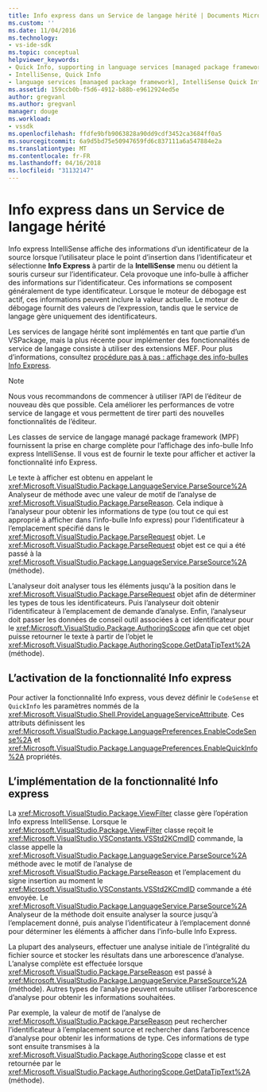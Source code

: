 ```yaml
---
title: Info express dans un Service de langage hérité | Documents Microsoft
ms.custom: ''
ms.date: 11/04/2016
ms.technology:
- vs-ide-sdk
ms.topic: conceptual
helpviewer_keywords:
- Quick Info, supporting in language services [managed package framework]
- IntelliSense, Quick Info
- language services [managed package framework], IntelliSense Quick Info
ms.assetid: 159ccb0b-f5d6-4912-b88b-e9612924ed5e
author: gregvanl
ms.author: gregvanl
manager: douge
ms.workload:
- vssdk
ms.openlocfilehash: ffdfe9bfb9063828a90dd9cdf3452ca3684ff0a5
ms.sourcegitcommit: 6a9d5bd75e50947659fd6c837111a6a547884e2a
ms.translationtype: MT
ms.contentlocale: fr-FR
ms.lasthandoff: 04/16/2018
ms.locfileid: "31132147"
---
```

# <a name="quick-info-in-a-legacy-language-service"></a>Info express dans un Service de langage hérité
Info express IntelliSense affiche des informations d’un identificateur de la source lorsque l’utilisateur place le point d’insertion dans l’identificateur et sélectionne **Info Express** à partir de la **IntelliSense** menu ou détient la souris curseur sur l’identificateur. Cela provoque une info-bulle à afficher des informations sur l’identificateur. Ces informations se composent généralement de type identificateur. Lorsque le moteur de débogage est actif, ces informations peuvent inclure la valeur actuelle. Le moteur de débogage fournit des valeurs de l’expression, tandis que le service de langage gère uniquement des identificateurs.  
  
 Les services de langage hérité sont implémentés en tant que partie d’un VSPackage, mais la plus récente pour implémenter des fonctionnalités de service de langage consiste à utiliser des extensions MEF. Pour plus d’informations, consultez [procédure pas à pas : affichage des info-bulles Info Express](../../extensibility/walkthrough-displaying-quickinfo-tooltips.md).  
  
> [!NOTE]
>  Nous vous recommandons de commencer à utiliser l’API de l’éditeur de nouveau dès que possible. Cela améliorer les performances de votre service de langage et vous permettent de tirer parti des nouvelles fonctionnalités de l’éditeur.  
  
 Les classes de service de langage managé package framework (MPF) fournissent la prise en charge complète pour l’affichage des info-bulle Info express IntelliSense. Il vous est de fournir le texte pour afficher et activer la fonctionnalité info Express.  
  
 Le texte à afficher est obtenu en appelant le <xref:Microsoft.VisualStudio.Package.LanguageService.ParseSource%2A> Analyseur de méthode avec une valeur de motif de l’analyse de <xref:Microsoft.VisualStudio.Package.ParseReason>. Cela indique à l’analyseur pour obtenir les informations de type (ou tout ce qui est approprié à afficher dans l’info-bulle Info express) pour l’identificateur à l’emplacement spécifié dans le <xref:Microsoft.VisualStudio.Package.ParseRequest> objet. Le <xref:Microsoft.VisualStudio.Package.ParseRequest> objet est ce qui a été passé à la <xref:Microsoft.VisualStudio.Package.LanguageService.ParseSource%2A> (méthode).  
  
 L’analyseur doit analyser tous les éléments jusqu'à la position dans le <xref:Microsoft.VisualStudio.Package.ParseRequest> objet afin de déterminer les types de tous les identificateurs. Puis l’analyseur doit obtenir l’identificateur à l’emplacement de demande d’analyse. Enfin, l’analyseur doit passer les données de conseil outil associées à cet identificateur pour le <xref:Microsoft.VisualStudio.Package.AuthoringScope> afin que cet objet puisse retourner le texte à partir de l’objet le <xref:Microsoft.VisualStudio.Package.AuthoringScope.GetDataTipText%2A> (méthode).  
  
## <a name="enabling-the-quick-info-feature"></a>L’activation de la fonctionnalité Info express  
 Pour activer la fonctionnalité Info express, vous devez définir le `CodeSense` et `QuickInfo` les paramètres nommés de la <xref:Microsoft.VisualStudio.Shell.ProvideLanguageServiceAttribute>. Ces attributs définissent les <xref:Microsoft.VisualStudio.Package.LanguagePreferences.EnableCodeSense%2A> et <xref:Microsoft.VisualStudio.Package.LanguagePreferences.EnableQuickInfo%2A> propriétés.  
  
## <a name="implementing-the-quick-info-feature"></a>L’implémentation de la fonctionnalité Info express  
 La <xref:Microsoft.VisualStudio.Package.ViewFilter> classe gère l’opération Info express IntelliSense. Lorsque le <xref:Microsoft.VisualStudio.Package.ViewFilter> classe reçoit le <xref:Microsoft.VisualStudio.VSConstants.VSStd2KCmdID> commande, la classe appelle la <xref:Microsoft.VisualStudio.Package.LanguageService.ParseSource%2A> méthode avec le motif de l’analyse de <xref:Microsoft.VisualStudio.Package.ParseReason> et l’emplacement du signe insertion au moment le <xref:Microsoft.VisualStudio.VSConstants.VSStd2KCmdID> commande a été envoyée. Le <xref:Microsoft.VisualStudio.Package.LanguageService.ParseSource%2A> Analyseur de la méthode doit ensuite analyser la source jusqu'à l’emplacement donné, puis analyse l’identificateur à l’emplacement donné pour déterminer les éléments à afficher dans l’info-bulle Info Express.  
  
 La plupart des analyseurs, effectuer une analyse initiale de l’intégralité du fichier source et stocker les résultats dans une arborescence d’analyse. L’analyse complète est effectuée lorsque <xref:Microsoft.VisualStudio.Package.ParseReason> est passé à <xref:Microsoft.VisualStudio.Package.LanguageService.ParseSource%2A> (méthode). Autres types de l’analyse peuvent ensuite utiliser l’arborescence d’analyse pour obtenir les informations souhaitées.  
  
 Par exemple, la valeur de motif de l’analyse de <xref:Microsoft.VisualStudio.Package.ParseReason> peut rechercher l’identificateur à l’emplacement source et rechercher dans l’arborescence d’analyse pour obtenir les informations de type. Ces informations de type sont ensuite transmises à la <xref:Microsoft.VisualStudio.Package.AuthoringScope> classe et est retournée par le <xref:Microsoft.VisualStudio.Package.AuthoringScope.GetDataTipText%2A> (méthode).